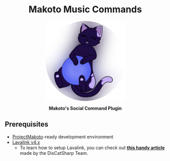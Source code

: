 <h1 align="center">Makoto Music Commands</h1>
<p align="center"><img src="Assets/Prod.png" width=250 align="center"></p>
<p align="center" style="font-weight:bold;">Makoto's Social Command Plugin</p>


## Prerequisites

- [ProjectMakoto](https://github.com/Fortunevale/ProjectMakoto)-ready development environment
- [Lavalink v4.x](https://github.com/freyacodes/Lavalink)
    - To learn how to setup Lavalink, you can check out **[this handy article](https://docs.dcs.aitsys.dev/articles/modules/audio/lavalink_v4/setup)** made by the DisCatSharp Team.